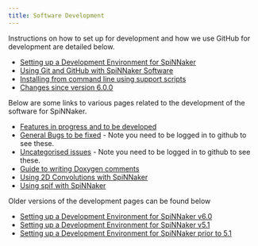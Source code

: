 ```yaml
---
title: Software Development
---
```


Instructions on how to set up for development and how we use GitHub for development are detailed below.

 * [Setting up a Development Environment for SpiNNaker](/latest/devenv.html)
 * [Using Git and GitHub with SpiNNaker Software](gituse.html)
 * [Installing from command line using support scripts](gitinstall.html)
 * [Changes since version 6.0.0](/common_pages/6.0.0/changes.html)

Below are some links to various pages related to the development of the software for SpiNNaker.

 * [Features in progress and to be developed](features.html)
 * [General Bugs to be fixed](https://github.com/issues?q=is%3Aopen+is%3Aissue+label%3Abug+user%3ASpiNNakerManchester+no%3Amilestone) - Note you need to be logged in to github to see these.
 * [Uncategorised issues](https://github.com/issues?q=is%3Aopen+user%3ASpiNNakerManchester+no%3Amilestone+-label%3Abug+is%3Aissue) - Note you need to be logged in to github to see these.
 * [Guide to writing Doxygen comments](documenting_c.html)
 * [Using 2D Convolutions with SpiNNaker](2d_convolutions.html)
 * [Using spif with SpiNNaker](spif.html)

Older versions of the development pages can be found below

 * [Setting up a Development Environment for SpiNNaker v6.0](devenv6.0.html)
 * [Setting up a Development Environment for SpiNNaker v5.1](devenv5.1.html)
 * [Setting up a Development Environment for SpiNNaker prior to 5.1](devenv.html)
